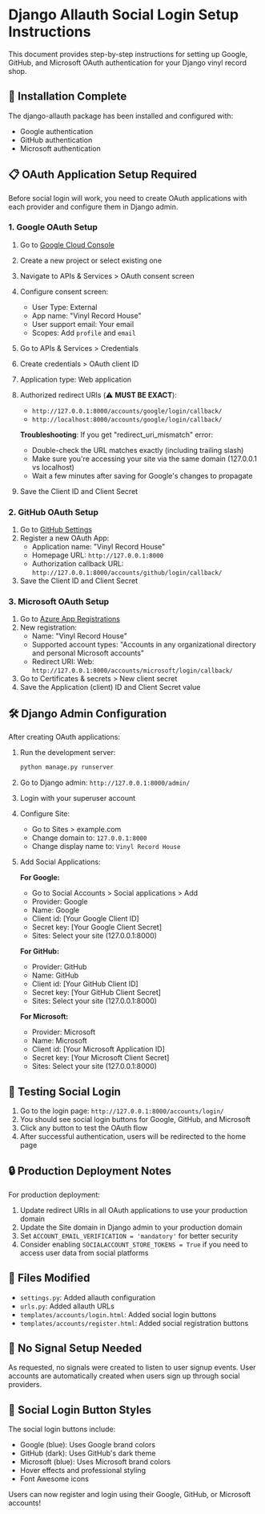# Django Allauth Social Login Setup Instructions

This document provides step-by-step instructions for setting up Google, GitHub, and Microsoft OAuth authentication for your Django vinyl record shop.

## 🔧 Installation Complete

The django-allauth package has been installed and configured with:
- Google authentication
- GitHub authentication  
- Microsoft authentication

## 📋 OAuth Application Setup Required

Before social login will work, you need to create OAuth applications with each provider and configure them in Django admin.

### 1. Google OAuth Setup

1. Go to [Google Cloud Console](https://console.cloud.google.com/)
2. Create a new project or select existing one
3. Navigate to APIs & Services > OAuth consent screen
4. Configure consent screen:
   - User Type: External
   - App name: "Vinyl Record House"
   - User support email: Your email
   - Scopes: Add `profile` and `email`
5. Go to APIs & Services > Credentials
6. Create credentials > OAuth client ID
7. Application type: Web application
8. Authorized redirect URIs (⚠️ **MUST BE EXACT**):
   - `http://127.0.0.1:8000/accounts/google/login/callback/`
   - `http://localhost:8000/accounts/google/login/callback/`
   
   **Troubleshooting**: If you get "redirect_uri_mismatch" error:
   - Double-check the URL matches exactly (including trailing slash)
   - Make sure you're accessing your site via the same domain (127.0.0.1 vs localhost)
   - Wait a few minutes after saving for Google's changes to propagate
9. Save the Client ID and Client Secret

### 2. GitHub OAuth Setup

1. Go to [GitHub Settings](https://github.com/settings/applications/new)
2. Register a new OAuth App:
   - Application name: "Vinyl Record House"
   - Homepage URL: `http://127.0.0.1:8000`
   - Authorization callback URL: `http://127.0.0.1:8000/accounts/github/login/callback/`
3. Save the Client ID and Client Secret

### 3. Microsoft OAuth Setup

1. Go to [Azure App Registrations](https://portal.azure.com/#blade/Microsoft_AAD_RegisteredApps/ApplicationsListBlade)
2. New registration:
   - Name: "Vinyl Record House"
   - Supported account types: "Accounts in any organizational directory and personal Microsoft accounts"
   - Redirect URI: Web: `http://127.0.0.1:8000/accounts/microsoft/login/callback/`
3. Go to Certificates & secrets > New client secret
4. Save the Application (client) ID and Client Secret value

## 🛠️ Django Admin Configuration

After creating OAuth applications:

1. Run the development server:
   ```bash
   python manage.py runserver
   ```

2. Go to Django admin: `http://127.0.0.1:8000/admin/`

3. Login with your superuser account

4. Configure Site:
   - Go to Sites > example.com
   - Change domain to: `127.0.0.1:8000`
   - Change display name to: `Vinyl Record House`

5. Add Social Applications:
   
   **For Google:**
   - Go to Social Accounts > Social applications > Add
   - Provider: Google
   - Name: Google
   - Client id: [Your Google Client ID]
   - Secret key: [Your Google Client Secret]
   - Sites: Select your site (127.0.0.1:8000)

   **For GitHub:**
   - Provider: GitHub  
   - Name: GitHub
   - Client id: [Your GitHub Client ID]
   - Secret key: [Your GitHub Client Secret]
   - Sites: Select your site (127.0.0.1:8000)

   **For Microsoft:**
   - Provider: Microsoft
   - Name: Microsoft
   - Client id: [Your Microsoft Application ID]
   - Secret key: [Your Microsoft Client Secret]
   - Sites: Select your site (127.0.0.1:8000)

## 🎉 Testing Social Login

1. Go to the login page: `http://127.0.0.1:8000/accounts/login/`
2. You should see social login buttons for Google, GitHub, and Microsoft
3. Click any button to test the OAuth flow
4. After successful authentication, users will be redirected to the home page

## 🔒 Production Deployment Notes

For production deployment:

1. Update redirect URIs in all OAuth applications to use your production domain
2. Update the Site domain in Django admin to your production domain
3. Set `ACCOUNT_EMAIL_VERIFICATION = 'mandatory'` for better security
4. Consider enabling `SOCIALACCOUNT_STORE_TOKENS = True` if you need to access user data from social platforms

## 📁 Files Modified

- `settings.py`: Added allauth configuration
- `urls.py`: Added allauth URLs
- `templates/accounts/login.html`: Added social login buttons  
- `templates/accounts/register.html`: Added social registration buttons

## 🚫 No Signal Setup Needed

As requested, no signals were created to listen to user signup events. User accounts are automatically created when users sign up through social providers.

## 🎨 Social Login Button Styles

The social login buttons include:
- Google (blue): Uses Google brand colors
- GitHub (dark): Uses GitHub's dark theme
- Microsoft (blue): Uses Microsoft brand colors
- Hover effects and professional styling
- Font Awesome icons

Users can now register and login using their Google, GitHub, or Microsoft accounts!
